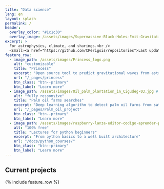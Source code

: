 ```yaml
---
title: "Data science"
lang: en
layout: splash
permalink: /
header:
  overlay_color: "#1c1c30"
  overlay_image: /assets/images/Supermassive-Black-Holes-Emit-Gravitational-Waves-scaled.webp
excerpt: >
  For astrophysics, climate, and sharings.<br />
  <small><a href="https://github.com/CPerigois/repositories">Last update Jul. 1</a></small>
feature_row:
  - image_path: /assets/images/Princess_logo.png
    alt: "customizable"
    title: "Princess"
    excerpt: "Open source tool to predict gravitational waves from astrophysical models."
    url: "/_pages/princess"
    btn_class: "btn--primary"
    btn_label: "Learn more"
  - image_path: /assets/images/Oil_palm_plantation_in_Cigudeg-03.jpg #
    alt: "fully responsive"
    title: "Palm oil farms searches"
    excerpt: "Deep learning algorithm to detect palm oil farms from satellite images. Under developement"
    url: "/_pages/Palm_oil_project"
    btn_class: "btn--primary"
    btn_label: "Learn more"
  - image_path: /assets/images/raspberry-lanza-editor-codigo-aprender-python-lenguaje-ia-3008158.webp
    alt: "100% free"
    title: "Lectures for python beginners"
    excerpt: "From python basics to a well built architecture"
    url: "/docs/python_courses/"
    btn_class: "btn--primary"
    btn_label: "Learn more"      
---
```

## Current projects
{% include feature_row %}

